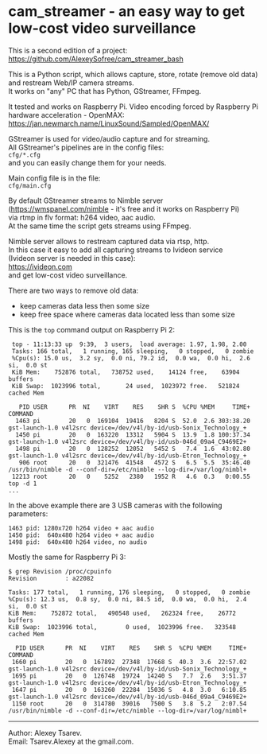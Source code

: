 # cam_streamer - an easy way to get low-cost video surveillance

This is a second edition of a project:  
https://github.com/AlexeySofree/cam_streamer_bash

This is a Python script, which allows capture, store,
rotate (remove old data) and restream Web/IP camera streams.  
It works on "any" PC that has Python, GStreamer, FFmpeg.

It tested and works on Raspberry Pi.
Video encoding forced by Raspberry Pi hardware acceleration - OpenMAX:  
https://jan.newmarch.name/LinuxSound/Sampled/OpenMAX/

GStreamer is used for video/audio capture and for streaming.  
All GStreamer's pipelines are in the config files:  
`cfg/*.cfg`  
and you can easily change them for your needs.

Main config file is in the file:  
`cfg/main.cfg`

By default GStreamer streams to Nimble server  
(https://wmspanel.com/nimble - it's free and it works on Raspberry Pi)  
via rtmp in flv format: h264 video, aac audio.  
At the same time the script gets streams using FFmpeg.

Nimble server allows to restream captured data via rtsp, http.  
In this case it easy to add all capturing streams to Ivideon service  
(Ivideon server is needed in this case):  
https://ivideon.com  
and get low-cost video surveillance.

There are two ways to remove old data:
- keep cameras data less then some size
- keep free space where cameras data located less than some size

This is the `top` command output on Raspberry Pi 2:
~~~
 top - 11:13:33 up  9:39,  3 users,  load average: 1.97, 1.98, 2.00
 Tasks: 166 total,   1 running, 165 sleeping,   0 stopped,   0 zombie
 %Cpu(s): 15.0 us,  3.2 sy,  0.0 ni, 79.2 id,  0.0 wa,  0.0 hi,  2.6 si,  0.0 st
 KiB Mem:    752876 total,   738752 used,    14124 free,    63904 buffers
 KiB Swap:  1023996 total,       24 used,  1023972 free.   521824 cached Mem
 
   PID USER      PR  NI    VIRT    RES    SHR S  %CPU %MEM     TIME+ COMMAND
  1463 pi        20   0  169104  19416   8204 S  52.0  2.6 303:38.20 gst-launch-1.0 v4l2src device=/dev/v4l/by-id/usb-Sonix_Technology_+
  1450 pi        20   0  163220  13312   5904 S  13.9  1.8 100:37.34 gst-launch-1.0 v4l2src device=/dev/v4l/by-id/usb-046d_09a4_C9469E2+
  1498 pi        20   0  128252  12052   5452 S   7.4  1.6  43:02.80 gst-launch-1.0 v4l2src device=/dev/v4l/by-id/usb-Etron_Technology_+
   906 root      20   0  321476  41548   4572 S   6.5  5.5  35:46.40 /usr/bin/nimble -d --conf-dir=/etc/nimble --log-dir=/var/log/nimbl+
 12213 root      20   0    5252   2380   1952 R   4.6  0.3   0:00.55 top -d 1
...
~~~

In the above example there are 3 USB cameras with the following parameters:
~~~
1463 pid: 1280x720 h264 video + aac audio
1450 pid:  640x480 h264 video + aac audio
1498 pid:  640x480 h264 video, no audio
~~~

Mostly the same for Raspberry Pi 3:
~~~
$ grep Revision /proc/cpuinfo
Revision        : a22082
~~~

~~~
Tasks: 177 total,   1 running, 176 sleeping,   0 stopped,   0 zombie
%Cpu(s): 12.3 us,  0.8 sy,  0.0 ni, 84.5 id,  0.0 wa,  0.0 hi,  2.4 si,  0.0 st
KiB Mem:    752872 total,   490548 used,   262324 free,    26772 buffers
KiB Swap:  1023996 total,        0 used,  1023996 free.   323548 cached Mem

  PID USER      PR  NI    VIRT    RES    SHR S  %CPU %MEM     TIME+ COMMAND
 1660 pi        20   0  167892  27348  17668 S  40.3  3.6  22:57.02 gst-launch-1.0 v4l2src device=/dev/v4l/by-id/usb-Sonix_Technology_+
 1695 pi        20   0  126748  19724  14240 S   7.7  2.6   3:51.37 gst-launch-1.0 v4l2src device=/dev/v4l/by-id/usb-Etron_Technology_+
 1647 pi        20   0  163260  22284  15036 S   4.8  3.0   6:10.85 gst-launch-1.0 v4l2src device=/dev/v4l/by-id/usb-046d_09a4_C9469E2+
 1150 root      20   0  314780  39016   7500 S   3.8  5.2   2:07.54 /usr/bin/nimble -d --conf-dir=/etc/nimble --log-dir=/var/log/nimbl+
~~~
---

Author: Alexey Tsarev.  
Email:  Tsarev.Alexey at the gmail.com.
